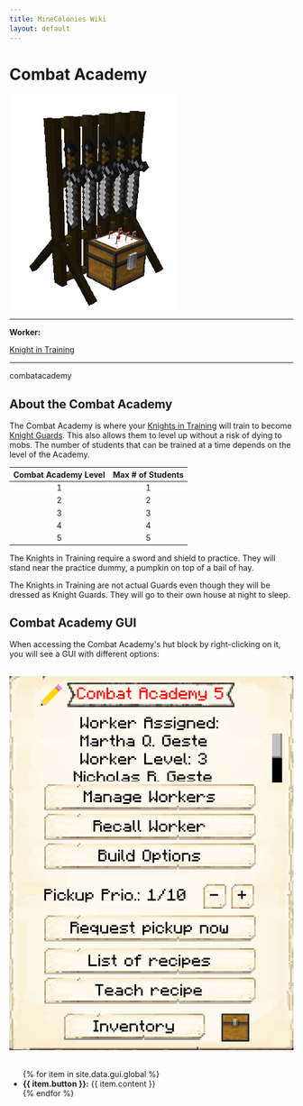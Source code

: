 ```yaml
---
title: MineColonies Wiki
layout: default
---
```

# Combat Academy

<div class="infobox box text-center">
    <img src="../../assets/images/buildings/combatacademy.png" alt="Combat Academy" />
    <hr />
    <div class="row section-text text-left">
        <div class="col">
        <p><strong>Worker:</strong></p>
        </div>
        <div class="col">
        <p><a href="../workers/knight">Knight in Training</a></p>
        </div>
    </div>
    <hr />
    <recipe>combatacademy</recipe>
</div>

## About the Combat Academy

The Combat Academy is where your [Knights in Training](../../source/workers/knight) will train to become [Knight Guards](../../source/workers/guard). This also allows them to level up without a risk of dying to mobs. The number of students that can be trained at a time depends on the level of the Academy. 

| Combat Academy Level | Max # of Students |
| :----: | :----: |
| 1 | 1 |
| 2 | 2 |
| 3 | 3 |
| 4 | 4 |
| 5 | 5 |

The Knights in Training require a sword and shield to practice. They will stand near the practice dummy, a pumpkin on top of a bail of hay. 

The Knights in Training are not actual Guards even though they will be dressed as Knight Guards. They will go to their own house at night to sleep.

## Combat Academy GUI

When accessing the Combat Academy's hut block by right-clicking on it, you will see a GUI with different options:

<br>
<div class="row">
  <div class="col-sm-12 col-md">
    <img src="../../assets/images/gui/combatacademygui.png" class="img-fluid mx-auto" alt="Combat Academy GUI">
   </div>
  <div class="col-sm-12 col-md">
    <br>
    <ul>
      {% for item in site.data.gui.global %}
        <li><strong>{{ item.button }}:</strong> {{ item.content }}</li>
      {% endfor %}
    </ul>
  </div>
</div>  
  <br> 
